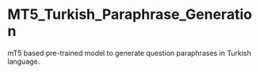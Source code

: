 # MT5_Turkish_Paraphrase_Generation
mT5 based pre-trained model to generate question paraphrases in Turkish language.
